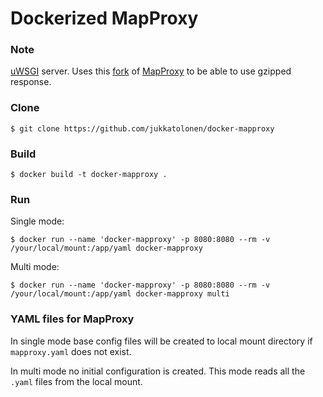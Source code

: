 # Dockerized MapProxy

### Note

[uWSGI](https://uwsgi-docs.readthedocs.io/en/latest/index.html) server. Uses this [fork](https://github.com/jukkatolonen/mapproxy) of [MapProxy](https://github.com/mapproxy/mapproxy) to be able to use gzipped response.


### Clone
```
$ git clone https://github.com/jukkatolonen/docker-mapproxy
```

### Build
```
$ docker build -t docker-mapproxy .
```

### Run

Single mode:
```
$ docker run --name 'docker-mapproxy' -p 8080:8080 --rm -v /your/local/mount:/app/yaml docker-mapproxy
```

Multi mode:
```
$ docker run --name 'docker-mapproxy' -p 8080:8080 --rm -v /your/local/mount:/app/yaml docker-mapproxy multi
```

### YAML files for MapProxy
In single mode base config files will be created to local mount directory if `mapproxy.yaml` does not exist.

In multi mode no initial configuration is created. This mode reads all the `.yaml` files from the local mount.




